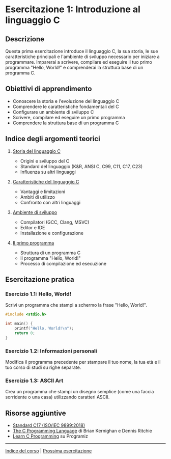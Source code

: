 # Esercitazione 1: Introduzione al linguaggio C

## Descrizione

Questa prima esercitazione introduce il linguaggio C, la sua storia, le sue caratteristiche principali e l'ambiente di sviluppo necessario per iniziare a programmare. Imparerai a scrivere, compilare ed eseguire il tuo primo programma "Hello, World!" e comprenderai la struttura base di un programma C.

## Obiettivi di apprendimento

- Conoscere la storia e l'evoluzione del linguaggio C
- Comprendere le caratteristiche fondamentali del C
- Configurare un ambiente di sviluppo C
- Scrivere, compilare ed eseguire un primo programma
- Comprendere la struttura base di un programma C

## Indice degli argomenti teorici

1. [Storia del linguaggio C](./teoria/01_Storia_del_C.md)
   - Origini e sviluppo del C
   - Standard del linguaggio (K&R, ANSI C, C99, C11, C17, C23)
   - Influenza su altri linguaggi

2. [Caratteristiche del linguaggio C](./teoria/02_Caratteristiche_del_C.md)
   - Vantaggi e limitazioni
   - Ambiti di utilizzo
   - Confronto con altri linguaggi

3. [Ambiente di sviluppo](./teoria/03_Ambiente_di_Sviluppo.md)
   - Compilatori (GCC, Clang, MSVC)
   - Editor e IDE
   - Installazione e configurazione

4. [Il primo programma](./teoria/04_Primo_Programma.md)
   - Struttura di un programma C
   - Il programma "Hello, World!"
   - Processo di compilazione ed esecuzione

## Esercitazione pratica

### Esercizio 1.1: Hello, World!

Scrivi un programma che stampi a schermo la frase "Hello, World!".

```c
#include <stdio.h>

int main() {
    printf("Hello, World!\n");
    return 0;
}
```

### Esercizio 1.2: Informazioni personali

Modifica il programma precedente per stampare il tuo nome, la tua età e il tuo corso di studi su righe separate.

### Esercizio 1.3: ASCII Art

Crea un programma che stampi un disegno semplice (come una faccia sorridente o una casa) utilizzando caratteri ASCII.

## Risorse aggiuntive

- [Standard C17 (ISO/IEC 9899:2018)](https://www.iso.org/standard/74528.html)
- [The C Programming Language](https://en.wikipedia.org/wiki/The_C_Programming_Language) di Brian Kernighan e Dennis Ritchie
- [Learn C Programming](https://www.programiz.com/c-programming) su Programiz

---

[Indice del corso](../README.md) | [Prossima esercitazione](../02_Variabili_e_Tipi/README.md)